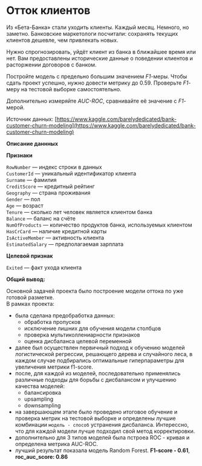 # Отток клиентов

Из «Бета-Банка» стали уходить клиенты. Каждый месяц. Немного, но заметно. Банковские маркетологи посчитали: сохранять текущих клиентов дешевле, чем привлекать новых.

Нужно спрогнозировать, уйдёт клиент из банка в ближайшее время или нет. Вам предоставлены исторические данные о поведении клиентов и расторжении договоров с банком. 

Постройте модель с предельно большим значением *F1*-меры. Чтобы сдать проект успешно, нужно довести метрику до 0.59. Проверьте *F1*-меру на тестовой выборке самостоятельно.

Дополнительно измеряйте *AUC-ROC*, сравнивайте её значение с *F1*-мерой.

Источник данных: [https://www.kaggle.com/barelydedicated/bank-customer-churn-modeling](https://www.kaggle.com/barelydedicated/bank-customer-churn-modeling)

**Описание даннных**

**Признаки**

`RowNumber` — индекс строки в данных  
`CustomerId` — уникальный идентификатор клиента  
`Surname` — фамилия  
`CreditScore` — кредитный рейтинг  
`Geography` — страна проживания  
`Gender` — пол  
`Age` — возраст  
`Tenure` — сколько лет человек является клиентом банка  
`Balance` — баланс на счёте  
`NumOfProducts` — количество продуктов банка, используемых клиентом  
`HasCrCard` — наличие кредитной карты  
`IsActiveMember` — активность клиента  
`EstimatedSalary` — предполагаемая зарплата

**Целевой признак**

`Exited` — факт ухода клиента

**Общий вывод:**

Основной задачей проекта было построение модели оттока по уже готовой разметке.  
В рамках проекта:
- была сделана предобработка данных:
     - обработка пропусков
     - исключение лишних для обучения модели столбцов
     - проверка мультиколлениарности признаков
     - оценка дисбаланса целевой переменной
- далее был осуществлен первичный подход к обучению моделей логистической регрессии, решающего дерева и случайного леса, в каждом случае подбирались оптимальные гиперпараметры для увеличения метрики f1-score.
- после, для каждой из моделей, последовательно применялись различные подходы для борьбы с дисбалансом и улучшению качества моделей:
    - балансировка
    - upsampling
    - downsampling
- на завершающем этапе было проведено итоговое обучение и проверка метрик на тестовой выборке и определены лучшие комбинации `модель - способ` устранения дисбаланса. Интерессно, что для каждой модели лучше подходил свой метод корректировки.
- дополнительно для 3 типов моделей была пстроеа ROC - кривая и определена метрика AUC-ROC.
- лучший результат показала модель Random Forest. **F1-score - 0.61**, **roc_auc_score: 0.86**
